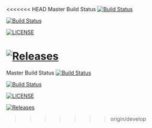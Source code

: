 <<<<<<< HEAD
Master Build Status [![Build Status](https://travis-ci.org/emilytaylor97/sem.svg?branch=master)](https://travis-ci.org/emilytaylor97/sem)

[![Build Status](https://travis-ci.org/emilytaylor97/sem.svg?branch=master)](https://travis-ci.org/emilytaylor97/sem)

[![LICENSE](https://img.shields.io/github/license/emilytaylor97/sem.svg?style=flat-square)](https://github.com/emilytaylor97/blob/master/LICENSE)

[![Releases](https://img.shields.io/github/release/emilytaylor97/sem/all.svg?style=flat-square)](https://github.com/emilytaylor97/sem/releases)
=======
 Master Build Status [![Build Status](https://travis-ci.org/emilytaylor97/sem.svg?branch=master)](https://travis-ci.org/emilytaylor97/sem)

[![Build Status](https://travis-ci.org/emilytaylor97/sem.svg?branch=master)](https://travis-ci.org/emilytaylor97/sem)

[![LICENSE](https://img.shields.io/github/license/emilytaylor97/sem.svg?style=flat-square)](https://github.com/emilytaylor97/sem/blob/master/LICENSE)

[![Releases](https://img.shields.io/github/release/emilytaylor97/sem/all.svg?style=flat-square)](https://github.com/emilytaylor97/sem/releases)


>>>>>>> origin/develop
